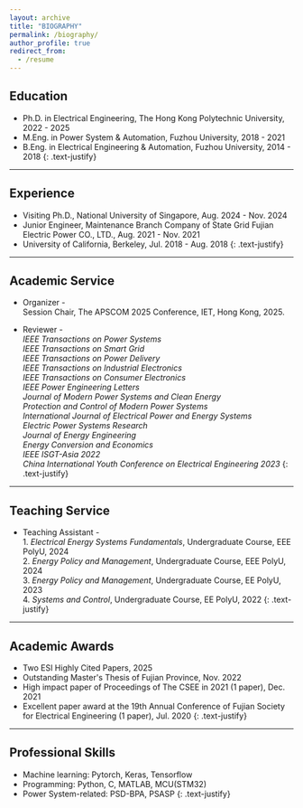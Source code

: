 ```yaml
---
layout: archive
title: "BIOGRAPHY"
permalink: /biography/
author_profile: true
redirect_from:
  - /resume
---
```


## Education

* Ph.D. in Electrical Engineering, The Hong Kong Polytechnic University, 2022 - 2025
* M.Eng. in Power System & Automation, Fuzhou University, 2018 - 2021
* B.Eng. in Electrical Engineering & Automation, Fuzhou University, 2014 - 2018
{: .text-justify}

---

## Experience

* Visiting Ph.D., National University of Singapore, Aug. 2024 - Nov. 2024
* Junior Engineer, Maintenance Branch Company of State Grid Fujian Electric Power CO., LTD., Aug. 2021 - Nov. 2021
* University of California, Berkeley, Jul. 2018 - Aug. 2018
{: .text-justify}

---

## Academic Service
* Organizer -
<br>Session Chair, The APSCOM 2025 Conference, IET, Hong Kong, 2025.

* Reviewer -
<br>*IEEE Transactions on Power Systems*
<br>*IEEE Transactions on Smart Grid*
<br>*IEEE Transactions on Power Delivery*
<br>*IEEE Transactions on Industrial Electronics*
<br>*IEEE Transactions on Consumer Electronics*
<br>*IEEE Power Engineering Letters*
<br>*Journal of Modern Power Systems and Clean Energy*
<br>*Protection and Control of Modern Power Systems*
<br>*International Journal of Electrical Power and Energy Systems*
<br>*Electric Power Systems Research*
<br>*Journal of Energy Engineering*
<br>*Energy Conversion and Economics*
<br>*IEEE ISGT-Asia 2022*
<br>*China International Youth Conference on Electrical Engineering 2023*
{: .text-justify}

---

## Teaching Service

* Teaching Assistant -
<br>1. *Electrical Energy Systems Fundamentals*, Undergraduate Course, EEE PolyU, 2024
<br>2. *Energy Policy and Management*, Undergraduate Course, EEE PolyU, 2024
<br>3. *Energy Policy and Management*, Undergraduate Course, EE PolyU, 2023
<br>4. *Systems and Control*, Undergraduate Course, EE PolyU, 2022
{: .text-justify}

---

## Academic Awards

* Two ESI Highly Cited Papers, 2025
* Outstanding Master's Thesis of Fujian Province, Nov. 2022
* High impact paper of Proceedings of The CSEE in 2021 (1 paper), Dec. 2021
* Excellent paper award at the 19th Annual Conference of Fujian Society for Electrical Engineering (1 paper), Jul. 2020
{: .text-justify}


---

## Professional Skills

* Machine learning: Pytorch, Keras, Tensorflow
* Programming: Python, C, MATLAB, MCU(STM32)
* Power System-related: PSD-BPA, PSASP
{: .text-justify}